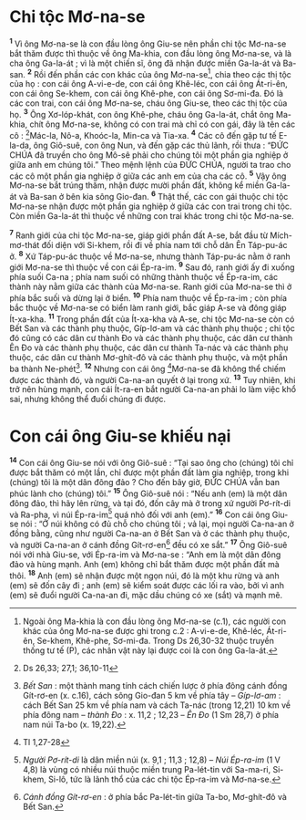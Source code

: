 # Chi tộc Mơ-na-se
<sup><b>1</b></sup> Vì ông Mơ-na-se là con đầu lòng ông Giu-se nên phần chi tộc Mơ-na-se bắt thăm được thì thuộc về ông Ma-khia, con đầu lòng ông Mơ-na-se, và là cha ông Ga-la-át ; vì là một chiến sĩ, ông đã nhận được miền Ga-la-át và Ba-san. <sup><b>2</b></sup> Rồi đến phần các con khác của ông Mơ-na-se[^1], chia theo các thị tộc của họ : con cái ông A-vi-e-de, con cái ông Khê-léc, con cái ông Át-ri-ên, con cái ông Se-khem, con cái ông Khê-phe, con cái ông Sơ-mi-đa. Đó là các con trai, con cái ông Mơ-na-se, cháu ông Giu-se, theo các thị tộc của họ. <sup><b>3</b></sup> Ông Xơ-lóp-khát, con ông Khê-phe, cháu ông Ga-la-át, chắt ông Ma-khia, chít ông Mơ-na-se, không có con trai mà chỉ có con gái, đây là tên các cô : [^1*]Mác-la, Nô-a, Khoóc-la, Min-ca và Tia-xa. <sup><b>4</b></sup> Các cô đến gặp tư tế E-la-da, ông Giô-suê, con ông Nun, và đến gặp các thủ lãnh, rồi thưa : “ĐỨC CHÚA đã truyền cho ông Mô-sê phải cho chúng tôi một phần gia nghiệp ở giữa anh em chúng tôi.” Theo mệnh lệnh của ĐỨC CHÚA, người ta trao cho các cô một phần gia nghiệp ở giữa các anh em của cha các cô. <sup><b>5</b></sup> Vậy ông Mơ-na-se bắt trúng thăm, nhận được mười phần đất, không kể miền Ga-la-át và Ba-san ở bên kia sông Gio-đan. <sup><b>6</b></sup> Thật thế, các con gái thuộc chi tộc Mơ-na-se nhận được một phần gia nghiệp ở giữa các con trai trong chi tộc. Còn miền Ga-la-át thì thuộc về những con trai khác trong chi tộc Mơ-na-se.

<sup><b>7</b></sup> Ranh giới của chi tộc Mơ-na-se, giáp giới phần đất A-se, bắt đầu từ Mích-mơ-thát đối diện với Si-khem, rồi đi về phía nam tới chỗ dân Ên Táp-pu-ác ở. <sup><b>8</b></sup> Xứ Táp-pu-ác thuộc về Mơ-na-se, nhưng thành Táp-pu-ác nằm ở ranh giới Mơ-na-se thì thuộc về con cái Ép-ra-im. <sup><b>9</b></sup> Sau đó, ranh giới ấy đi xuống phía suối Ca-na ; phía nam suối có những thành thuộc về Ép-ra-im, các thành này nằm giữa các thành của Mơ-na-se. Ranh giới của Mơ-na-se thì ở phía bắc suối và dừng lại ở biển. <sup><b>10</b></sup> Phía nam thuộc về Ép-ra-im ; còn phía bắc thuộc về Mơ-na-se có biển làm ranh giới, bắc giáp A-se và đông giáp Ít-xa-kha. <sup><b>11</b></sup> Trong phần đất của Ít-xa-kha và A-se, chi tộc Mơ-na-se còn có Bết San và các thành phụ thuộc, Gíp-lơ-am và các thành phụ thuộc ; chi tộc đó cũng có các dân cư thành Đo và các thành phụ thuộc, các dân cư thành Ên Đo và các thành phụ thuộc, các dân cư thành Ta-nác và các thành phụ thuộc, các dân cư thành Mơ-ghít-đô và các thành phụ thuộc, và một phần ba thành Ne-phét[^2]. <sup><b>12</b></sup> Nhưng con cái ông [^2*]Mơ-na-se đã không thể chiếm được các thành đó, và người Ca-na-an quyết ở lại trong xứ. <sup><b>13</b></sup> Tuy nhiên, khi trở nên hùng mạnh, con cái Ít-ra-en bắt người Ca-na-an phải lo làm việc khổ sai, nhưng không thể đuổi chúng đi được.

# Con cái ông Giu-se khiếu nại
<sup><b>14</b></sup> Con cái ông Giu-se nói với ông Giô-suê : “Tại sao ông cho (chúng) tôi chỉ được bắt thăm có một lần, chỉ được một phần đất làm gia nghiệp, trong khi (chúng) tôi là một dân đông đảo ? Cho đến bây giờ, ĐỨC CHÚA vẫn ban phúc lành cho (chúng) tôi.” <sup><b>15</b></sup> Ông Giô-suê nói : “Nếu anh (em) là một dân đông đảo, thì hãy lên rừng, và tại đó, đốn cây mà ở trong xứ người Pơ-rít-di và Ra-pha, vì núi Ép-ra-im[^3] quá nhỏ đối với anh (em).” <sup><b>16</b></sup> Con cái ông Giu-se nói : “Ở núi không có đủ chỗ cho chúng tôi ; vả lại, mọi người Ca-na-an ở đồng bằng, cũng như người Ca-na-an ở Bết San và ở các thành phụ thuộc, và người Ca-na-an ở cánh đồng Gít-rơ-en[^4] đều có xe sắt.” <sup><b>17</b></sup> Ông Giô-suê nói với nhà Giu-se, với Ép-ra-im và Mơ-na-se : “Anh em là một dân đông đảo và hùng mạnh. Anh (em) không chỉ bắt thăm được một phần đất mà thôi. <sup><b>18</b></sup> Anh (em) sẽ nhận được một ngọn núi, đó là một khu rừng và anh (em) sẽ đốn cây đi ; anh (em) sẽ kiểm soát được các lối ra vào, bởi vì anh (em) sẽ đuổi người Ca-na-an đi, mặc dầu chúng có xe (sắt) và mạnh mẽ.

[^1]: Ngoài ông Ma-khia là con đầu lòng ông Mơ-na-se (c.1), các người con khác của ông Mơ-na-se được ghi trong c.2 : A-vi-e-de, Khê-léc, Át-ri-ên, Se-khem, Khê-phe, Sơ-mi-đa. Trong Ds 26,30-32 thuộc truyền thống tư tế (P), các nhân vật này lại được coi là con ông Ga-la-át.
[^2]: <i>Bết San</i> : một thành mang tính cách chiến lược ở phía đông cánh đồng Gít-rơ-en (x. c.16), cách sông Gio-đan 5 km về phía tây – <i>Gíp-lơ-am</i> : cách Bết San 25 km về phía nam và cách Ta-nác (trong 12,21) 10 km về phía đông nam – <i>thành Đo</i> : x. 11,2 ; 12,23 – <i>Ên Đo</i> (1 Sm 28,7) ở phía nam núi Ta-bo (x. 19,22).
[^3]: <i>Người Pơ-rít-di</i> là dân miền núi (x. 9,1 ; 11,3 ; 12,8) – <i>Núi Ép-ra-im</i> (1 V 4,8) là vùng có nhiều núi thuộc miền trung Pa-lét-tin với Sa-ma-ri, Si-khem, Si-lô, tức là lãnh thổ của các chi tộc Ép-ra-im và Mơ-na-se.
[^4]: <i>Cánh đồng Gít-rơ-en</i> : ở phía bắc Pa-lét-tin giữa Ta-bo, Mơ-ghít-đô và Bết San.
[^1*]: Ds 26,33; 27,1; 36,10-11
[^2*]: Tl 1,27-28
